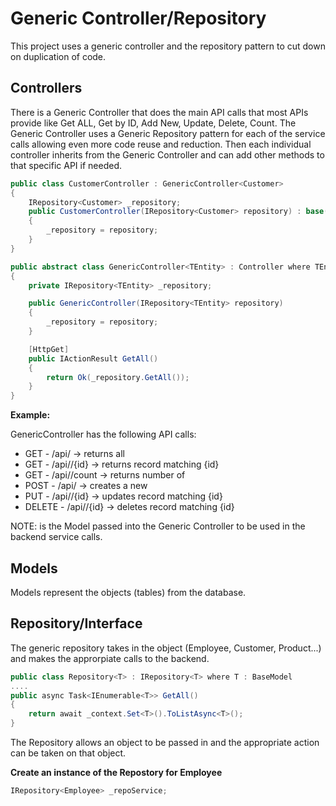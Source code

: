 # Generic Controller/Repository

This project uses a generic controller and the repository pattern to cut down on duplication of code.

## Controllers

There is a Generic Controller that does the main API calls that most APIs provide like Get ALL, Get by ID, Add New, Update, Delete, Count.  The Generic Controller uses a Generic Repository pattern for each of the service calls allowing even more code reuse and reduction.  Then each individual controller inherits from the Generic Controller and can add other methods to that specific API if needed.

```c#
public class CustomerController : GenericController<Customer>
{
    IRepository<Customer> _repository;
    public CustomerController(IRepository<Customer> repository) : base(repository)
    {
        _repository = repository;
    }
}
```

```c#
public abstract class GenericController<TEntity> : Controller where TEntity : class, new()
{
    private IRepository<TEntity> _repository;

    public GenericController(IRepository<TEntity> repository)
    {
        _repository = repository;
    }

    [HttpGet]
    public IActionResult GetAll()
    {
        return Ok(_repository.GetAll());
    }
}
```

**Example:**

GenericController has the following API calls:

- GET - /api/<entity> -> returns all <entity>
- GET - /api/<entity>/{id} -> returns <entity> record matching {id}
- GET - /api/<entity>/count -> returns number of <entity>
- POST - /api/<entity> -> creates a new <entity>
- PUT - /api/<entity>/{id} -> updates <entity> record matching {id}
- DELETE - /api/<entity>/{id} -> deletes <entity> record matching {id}

NOTE: <entity> is the Model passed into the Generic Controller to be used in the backend service calls.

## Models

Models represent the objects (tables) from the database.

## Repository/Interface

The generic repository takes in the object (Employee, Customer, Product...) and makes the approrpiate calls to the backend.

```c#
public class Repository<T> : IRepository<T> where T : BaseModel
....
public async Task<IEnumerable<T>> GetAll()
{
    return await _context.Set<T>().ToListAsync<T>();
}
```

The Repository<T> allows an object to be passed in and the appropriate action can be taken on that object.

**Create an instance of the Repostory for Employee**

```c#
IRepository<Employee> _repoService;
```